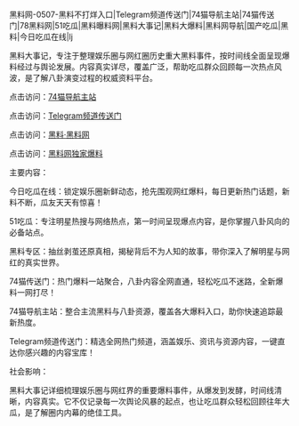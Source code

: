 #
黑料网-0507-黑料不打烊入口|Telegram频道传送门|74猫导航主站|74猫传送门|78黑料网|51吃瓜|黑料曝料网|黑料大事记|黑料大爆料|黑料网导航|国产吃瓜|黑料|今日吃瓜在线|lj

黑料大事记，专注于整理娱乐圈与网红圈历史重大黑料事件，按时间线全面呈现爆料经过与舆论发展。内容真实详尽，覆盖广泛，帮助吃瓜群众回顾每一次热点风波，是了解八卦演变过程的权威资料平台。


点击访问：<a href="https://74mao.com/">74猫导航主站</a>

点击访问：<a href="https://74mao.com/">Telegram频道传送门</a>

点击访问：<a href="https://fge-7ja.pages.dev/">黑料·黑料网</a>

点击访问：<a href="https://qfwfg.pages.dev/">黑料网独家爆料</a>


主要内容：

今日吃瓜在线：锁定娱乐圈新鲜动态，抢先围观网红爆料，每日更新热门话题，新料不断，瓜友天天有惊喜！

51吃瓜：专注明星热搜与网络热点，第一时间呈现爆点内容，是你掌握八卦风向的必备站点。

黑料专区：抽丝剥茧还原真相，揭秘背后不为人知的故事，带你深入了解明星与网红的真实世界。

74猫传送门：热门爆料一站聚合，八卦内容全网直通，轻松吃瓜不迷路，全新爆料一网打尽！

74猫导航主站：整合主流黑料与八卦资源，覆盖各大爆料入口，助你快速追踪最新热度。

Telegram频道传送门：精选全网热门频道，涵盖娱乐、资讯与资源内容，一键直达你感兴趣的内容宝库！

社会影响：

黑料大事记详细梳理娱乐圈与网红界的重要爆料事件，从爆发到发酵，时间线清晰，内容真实。它不仅记录每一次舆论风暴的起点，也让吃瓜群众轻松回顾往年大瓜，是了解圈内内幕的绝佳工具。

<span style="display:none;">[Canonical link](https://github.com/mb07052025/56093 ）</span>
